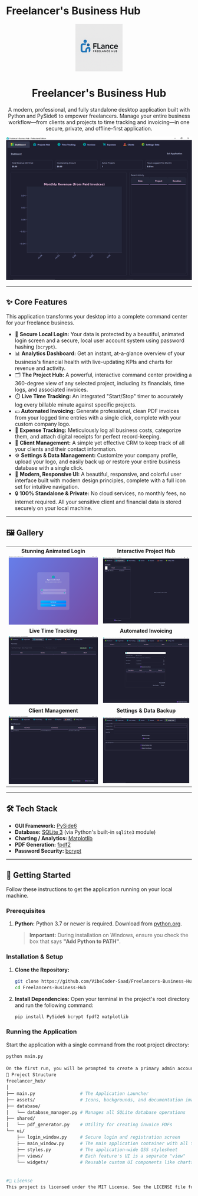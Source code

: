 #  Freelancer's Business Hub

<p align="center">
  <img src="https://github.com/VibeCoder-Saad/Freelancers-Business-Hub/blob/main/assets/docs/Logo.png?raw=true" alt="App Logo" width="128"/>
</p>

<h1 align="center">Freelancer's Business Hub</h1>

<p align="center">
  A modern, professional, and fully standalone desktop application built with Python and PySide6 to empower freelancers. Manage your entire business workflow—from clients and projects to time tracking and invoicing—in one secure, private, and offline-first application.
</p>

<p align="center">
  <img src="https://github.com/VibeCoder-Saad/Freelancers-Business-Hub/blob/main/assets/docs/Dashboard.PNG?raw=true" alt="Application Dashboard Screenshot"/>
</p>

---

## ✨ Core Features

This application transforms your desktop into a complete command center for your freelance business.

*   🔐 **Secure Local Login:** Your data is protected by a beautiful, animated login screen and a secure, local user account system using password hashing (`bcrypt`).
*   📊 **Analytics Dashboard:** Get an instant, at-a-glance overview of your business's financial health with live-updating KPIs and charts for revenue and activity.
*   🗂️ **The Project Hub:** A powerful, interactive command center providing a 360-degree view of any selected project, including its financials, time logs, and associated invoices.
*   ⏱️ **Live Time Tracking:** An integrated "Start/Stop" timer to accurately log every billable minute against specific projects.
*   💵 **Automated Invoicing:** Generate professional, clean PDF invoices from your logged time entries with a single click, complete with your custom company logo.
*   🧾 **Expense Tracking:** Meticulously log all business costs, categorize them, and attach digital receipts for perfect record-keeping.
*   👥 **Client Management:** A simple yet effective CRM to keep track of all your clients and their contact information.
*   ⚙️ **Settings & Data Management:** Customize your company profile, upload your logo, and easily back up or restore your entire business database with a single click.
*   🎨 **Modern, Responsive UI:** A beautiful, responsive, and colorful user interface built with modern design principles, complete with a full icon set for intuitive navigation.
*   🔒 **100% Standalone & Private:** No cloud services, no monthly fees, no internet required. All your sensitive client and financial data is stored securely on your local machine.

---

## 🖼️ Gallery

<table>
  <tr>
    <td align="center"><b>Stunning Animated Login</b></td>
    <td align="center"><b>Interactive Project Hub</b></td>
  </tr>
  <tr>
    <td><img src="https://github.com/VibeCoder-Saad/Freelancers-Business-Hub/blob/main/assets/docs/signin.PNG?raw=true" alt="Login Screen" width="400"/></td>
    <td><img src="https://github.com/VibeCoder-Saad/Freelancers-Business-Hub/blob/main/assets/docs/ProjectHub.PNG?raw=true" alt="Project Hub" width="400"/></td>
  </tr>
  <tr>
    <td align="center"><b>Live Time Tracking</b></td>
    <td align="center"><b>Automated Invoicing</b></td>
  </tr>
  <tr>
    <td><img src="https://github.com/VibeCoder-Saad/Freelancers-Business-Hub/blob/main/assets/docs/timetracking.PNG?raw=true" alt="Time Tracking" width="400"/></td>
    <td><img src="https://github.com/VibeCoder-Saad/Freelancers-Business-Hub/blob/main/assets/docs/Invoices.PNG?raw=true" alt="Invoices" width="400"/></td>
  </tr>
  <tr>
    <td align="center"><b>Client Management</b></td>
    <td align="center"><b>Settings & Data Backup</b></td>
  </tr>
  <tr>
    <td><img src="https://github.com/VibeCoder-Saad/Freelancers-Business-Hub/blob/main/assets/docs/Clients.PNG?raw=true" alt="Clients" width="400"/></td>
    <td><img src="https://github.com/VibeCoder-Saad/Freelancers-Business-Hub/blob/main/assets/docs/Settings.PNG?raw=true" alt="Settings" width="400"/></td>
  </tr>
</table>

---

## 🛠️ Tech Stack

*   **GUI Framework:** [PySide6](https://www.qt.io/qt-for-python)
*   **Database:** [SQLite 3](https://www.sqlite.org/index.html) (via Python's built-in `sqlite3` module)
*   **Charting / Analytics:** [Matplotlib](https://matplotlib.org/)
*   **PDF Generation:** [fpdf2](https://github.com/PyFPDF/fpdf2)
*   **Password Security:** [bcrypt](https://pypi.org/project/bcrypt/)

---

## 🚀 Getting Started

Follow these instructions to get the application running on your local machine.

### Prerequisites

1.  **Python:** Python 3.7 or newer is required. Download from [python.org](https://www.python.org/).
    > **Important:** During installation on Windows, ensure you check the box that says **"Add Python to PATH"**.

### Installation & Setup

1.  **Clone the Repository:**
    ```bash
    git clone https://github.com/VibeCoder-Saad/Freelancers-Business-Hub.git
    cd Freelancers-Business-Hub
    ```

2.  **Install Dependencies:**
    Open your terminal in the project's root directory and run the following command:
    ```bash
    pip install PySide6 bcrypt fpdf2 matplotlib
    ```

### Running the Application

Start the application with a single command from the root project directory:

```bash
python main.py

On the first run, you will be prompted to create a primary admin account. After that, the login screen will appear every time you launch the app.
📁 Project Structure
freelancer_hub/
│
├── main.py                 # The Application Launcher
├── assets/                 # Icons, backgrounds, and documentation images
├── database/
│   └── database_manager.py # Manages all SQLite database operations
├── shared/
│   └── pdf_generator.py    # Utility for creating invoice PDFs
└── ui/
    ├── login_window.py     # Secure login and registration screen
    ├── main_window.py      # The main application container with all tabs
    ├── styles.py           # The application-wide QSS stylesheet
    ├── views/              # Each feature's UI is a separate "view"
    └── widgets/            # Reusable custom UI components like charts


#📄 License
This project is licensed under the MIT License. See the LICENSE file for details.
